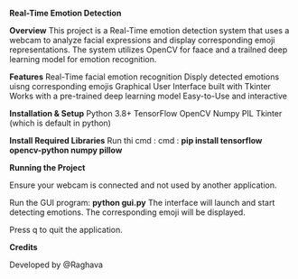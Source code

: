 **Real-Time Emotion Detection**

**Overview**
This project is a Real-Time emotion detection system that uses a webcam to analyze facial expressions and display corresponding emoji representations. The system utilizes OpenCV for faace and a trailned deep learning model for emotion recognition.


**Features**
 Real-Time facial emotion recognition
 Disply detected emotions uisng corresponding emojis
 Graphical User Interface built with Tkinter 
 Works with a pre-trained deep learning model
 Easy-to-Use and interactive

 **Installation & Setup**
 Python 3.8+
 TensorFlow
 OpenCV
 Numpy
 PIL
 Tkinter (which is default in python)

 **Install Required Libraries**
 Run thi cmd :
cmd : **pip install tensorflow opencv-python numpy pillow**

**Running the Project**

Ensure your webcam is connected and not used by another application.

Run the GUI program: **python gui.py**
The interface will launch and start detecting emotions. The corresponding emoji will be displayed.

Press q to quit the application.


**Credits**

Developed by @Raghava